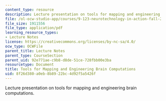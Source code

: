 ```yaml
---
content_type: resource
description: Lecture presentation on tools for mapping and engineering brain computations.
file: /ol-ocw-studio-app/courses/9-123-neurotechnology-in-action-fall-2014/8f26d380a0eb8b8922bc4d92f5a5426f_MIT9_123F14_Lec6.pdf
file_size: 1911556
file_type: application/pdf
learning_resource_types:
- Lecture Notes
license: https://creativecommons.org/licenses/by-nc-sa/4.0/
ocw_type: OCWFile
parent_title: Lecture Notes
parent_type: CourseSection
parent_uid: 92e771ae-c9b8-d8de-51ce-728fbb00e3ba
resourcetype: Document
title: Tools for Mapping and Engineering Brain Computations
uid: 8f26d380-a0eb-8b89-22bc-4d92f5a5426f
---
```

Lecture presentation on tools for mapping and engineering brain computations.